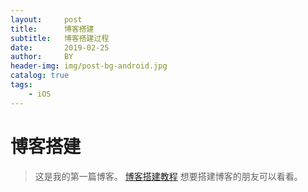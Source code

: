```yaml
---
layout:     post
title:      博客搭建
subtitle:   博客搭建过程
date:       2019-02-25
author:     BY
header-img: img/post-bg-android.jpg
catalog: true
tags:
    - iOS
---
```


# 博客搭建
> 这是我的第一篇博客。
[博客搭建教程](https://www.jianshu.com/p/e68fba58f75c)
想要搭建博客的朋友可以看看。